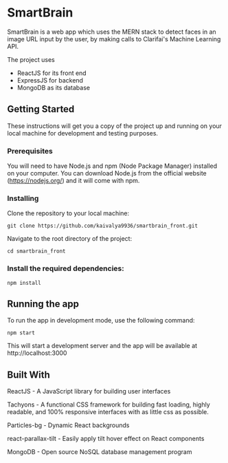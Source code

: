# SmartBrain

SmartBrain is a web app which uses the MERN stack to detect faces in an image URL input by the user, by making calls to Clarifai's Machine Learning API.

The project uses
- ReactJS for its front end
- ExpressJS for backend
- MongoDB as its database

## Getting Started
These instructions will get you a copy of the project up and running on your local machine for development and testing purposes.

### Prerequisites
You will need to have Node.js and npm (Node Package Manager) installed on your computer. You can download Node.js from the official website (https://nodejs.org/) and it will come with npm.

### Installing
Clone the repository to your local machine:

```
git clone https://github.com/kaivalya9936/smartbrain_front.git
```

Navigate to the root directory of the project:

```
cd smartbrain_front
```

### Install the required dependencies:

```
npm install
```

## Running the app
To run the app in development mode, use the following command:

```
npm start
```
This will start a development server and the app will be available at http://localhost:3000

## Built With
ReactJS - A JavaScript library for building user interfaces

Tachyons - A functional CSS framework for building fast loading, highly readable, and 100% responsive interfaces with as little css as possible.

Particles-bg - Dynamic React backgrounds

react-parallax-tilt - Easily apply tilt hover effect on React components

MongoDB - Open source NoSQL database management program
